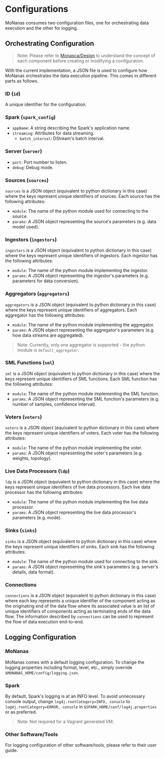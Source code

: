 # Configurations
MoNanas consumes two configuration files, one for orchestrating data execution
and the other for logging.

## Orchestrating Configuration
> Note: Please refer to [Monasca/Design](design.md) to understand the concept
of each component before creating or modifying a configuration.

With the current implementation, a JSON file is used to configure how MoNanas
orchestrates the data execution pipeline. This comes in different parts as
follows.

### ID (`id`)

A unique identifier for the configuration.

### Spark (`spark_config`)

* `appName`: A string describing the Spark's application name.
* `streaming`: Attributes for data streaming.
  * `batch_interval`: DStream's batch interval.

### Server (`server`)

* `port`: Port number to listen.
* `debug`: Debug mode.

### Sources (`sources`)

`sources` is a JSON object (equivalent to python dictionary in this case) where
the keys represent unique identifiers of sources. Each source has the following
attributes:
* `module`: The name of the python module used for connecting to the source.
* `params`: A JSON object representing the source's parameters (e.g. data model
used).

### Ingestors (`ingestors`)

`ingestors` is a JSON object (equivalent to python dictionary in this case)
where the keys represent unique identifiers of ingestors. Each ingestor has
the following attributes:
* `module`: The name of the python module implementing the ingestor.
* `params`: A JSON object representing the ingestor's parameters (e.g.
parameters for data conversion).

### Aggregators (`aggregators`)

`aggregators` is a JSON object (equivalent to python dictionary in this case)
where the keys represent unique identifiers of aggregators. Each aggregator
has the following attributes:
* `module`: The name of the python module implementing the aggregator.
* `params`: A JSON object representing the aggregator's parameters (e.g. how
data streams are aggregated).

> Note: Currently, only one aggregator is supported - the python module is
`default_aggregator`.

### SML Functions (`sml`)

`sml` is a JSON object (equivalent to python dictionary in this case)
where the keys represent unique identifiers of SML functions. Each SML function
has the following attributes:
* `module`: The name of the python module implementing the SML function.
* `params`: A JSON object representing the SML function's parameters (e.g.
number of samples, confidence interval).

### Voters (`voters`)

`voters` is a JSON object (equivalent to python dictionary in this case) where
the keys represent unique identifiers of voters. Each voter has the following
attributes:
* `module`: The name of the python module implementing the voter.
* `params`: A JSON object representing the voter's parameters (e.g. weights,
topology).

### Live Data Processors (`ldp`)

`ldp` is a JSON object (equivalent to python dictionary in this case) where
the keys represent unique identifiers of live data processors. Each live data
processor has  the following attributes:
* `module`: The name of the python module implementing the live data processor.
* `params`: A JSON object representing the live data processor's parameters
(e.g. mode).

### Sinks (`sinks`)

`sinks` is a JSON object (equivalent to python dictionary in this case) where
the keys represent unique identifiers of sinks. Each sink has the following
attributes:
* `module`: The name of the python module used for connecting to the sink.
* `params`: A JSON object representing the sink's parameters (e.g. server's
details, data format).

### Connections

`connections` is a JSON object (equivalent to python dictionary in this case)
where each key represents a unique identifier of the component acting as the
originating end of the data flow where its associated value is an list of
unique identifiers of components acting as terminating ends of the data flow.
The information described by `connections` can be used to represent the flow
of data execution end-to-end.

## Logging Configuration

### MoNanas

MoNanas comes with a default logging configuration. To change the logging
properties including format, level, etc., simply override
`$MONANAS_HOME/config/logging.json`.

### Spark

By default, Spark's logging is at an INFO level. To avoid unnecessary console
output, change `log4j.rootCategory=INFO, console` to `log4j.rootCategory=ERROR,
console` in `$SPARK_HOME/conf/log4j.properties` or as preferred.

> Note: Not required for a Vagrant generated VM.

### Other Software/Tools

For logging configuration of other software/tools, please refer to their
user guide.

